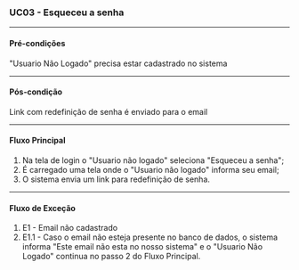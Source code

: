 ### UC03 - Esqueceu a senha
---
#### Pré-condições
"Usuario Não Logado" precisa estar cadastrado no sistema

---
#### Pós-condição
Link com redefinição de senha é enviado para o email

---
#### Fluxo Principal
1. Na tela de login o "Usuario não logado" seleciona "Esqueceu a senha";
2. É carregado uma tela onde o "Usuario não logado" informa seu email;
3. O sistema envia um link para redefinição de senha.

---
#### Fluxo de Exceção
1. E1 - Email não cadastrado
2. E1.1 - Caso o email não esteja presente no banco de dados, o sistema informa "Este email não esta no nosso sistema" e o "Usuario Não Logado" continua no passo 2 do Fluxo Principal.

